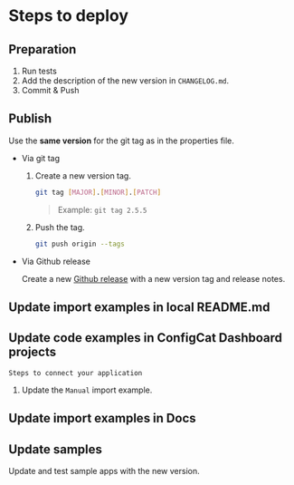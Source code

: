 # Steps to deploy

## Preparation

1. Run tests
4. Add the description of the new version in `CHANGELOG.md`.
5. Commit & Push

## Publish

Use the **same version** for the git tag as in the properties file.

- Via git tag
    1. Create a new version tag.
       ```bash
       git tag [MAJOR].[MINOR].[PATCH]
       ```
       > Example: `git tag 2.5.5`
    2. Push the tag.
       ```bash
       git push origin --tags
       ```
- Via Github release

  Create a new [Github release](https://github.com/configcat/flutter-cache/releases) with a new version tag and release
  notes.

## Update import examples in local README.md

## Update code examples in ConfigCat Dashboard projects

`Steps to connect your application`

1. Update the `Manual` import example.

## Update import examples in Docs

## Update samples

Update and test sample apps with the new version.